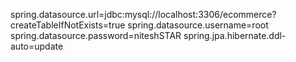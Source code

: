 spring.datasource.url=jdbc:mysql://localhost:3306/ecommerce?createTableIfNotExists=true
spring.datasource.username=root
spring.datasource.password=niteshSTAR
spring.jpa.hibernate.ddl-auto=update